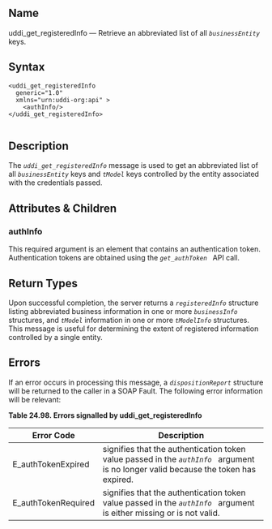 <div>

<div>

</div>

<div>

## Name

uddi_get_registeredInfo — Retrieve an abbreviated list of all
*`businessEntity `* keys.

</div>

<div>

## Syntax

``` screen
<uddi_get_registeredInfo
  generic="1.0"
  xmlns="urn:uddi-org:api" >
    <authInfo/>
</uddi_get_registeredInfo>
  
```

</div>

<div>

## Description

The *`uddi_get_registeredInfo`* message is used to get an abbreviated
list of all *`businessEntity`* keys and *`tModel`* keys controlled by
the entity associated with the credentials passed.

</div>

<div>

## Attributes & Children

<div>

### authInfo

This required argument is an element that contains an authentication
token. Authentication tokens are obtained using the *`get_authToken `*
API call.

</div>

</div>

<div>

## Return Types

Upon successful completion, the server returns a *`registeredInfo`*
structure listing abbreviated business information in one or more
*`businessInfo`* structures, and *`tModel`* information in one or more
*`tModelInfo`* structures. This message is useful for determining the
extent of registered information controlled by a single entity.

</div>

<div>

## Errors

If an error occurs in processing this message, a *`dispositionReport`*
structure will be returned to the caller in a SOAP Fault. The following
error information will be relevant:

<div>

**Table 24.98. Errors signalled by uddi_get_registeredInfo**

<div>

| Error Code                                          | Description                                                                                                                          |
|-----------------------------------------------------|--------------------------------------------------------------------------------------------------------------------------------------|
| <span class="errorcode">E_authTokenExpired </span>  | signifies that the authentication token value passed in the *`authInfo `* argument is no longer valid because the token has expired. |
| <span class="errorcode">E_authTokenRequired </span> | signifies that the authentication token value passed in the *`authInfo `* argument is either missing or is not valid.                |

</div>

</div>

  

</div>

</div>
